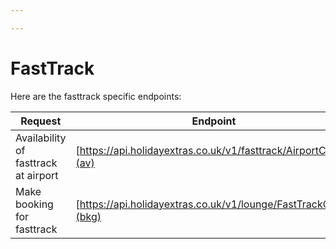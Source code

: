 ```yaml
---

---
```


# FastTrack

Here are the fasttrack specific endpoints:

| Request | Endpoint | Method |
| --- | --- | --- |
| Availability of fasttrack at airport | [https://api.holidayextras.co.uk/v1/fasttrack/AirportCode](av) | GET |
| Make booking for fasttrack | [https://api.holidayextras.co.uk/v1/lounge/FastTrackCode](bkg) | POST |
